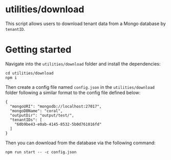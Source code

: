 # utilities/download

This script allows users to download tenant data from a Mongo database by `tenantID`.

# Getting started

Navigate into the `utilities/download` folder and install the dependencies:

```
cd utilities/download
npm i
```

Then create a config file named `config.json` in the `utilities/download` folder following a similar format to the config file defined below:

```
{
  "mongoURI": "mongodb://localhost:27017",
  "mongoDBName": "coral",
  "outputDir": "output/test/",
  "tenantIDs": [
    "60b9be43-e0ab-4145-8532-5b0d761016fd"
  ]
}
```

Then you can download from the database via the following command:

```
npm run start -- -c config.json
```